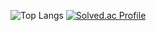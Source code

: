 ![Top Langs](https://github-readme-stats.vercel.app/api/top-langs/?username=sangil6372&layout=compact&theme=highcontrast)
[![Solved.ac Profile](http://mazassumnida.wtf/api/V2/generate_badge?boj=sangil6372)](https://solved.ac/sangil6372)
